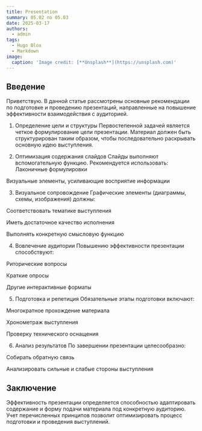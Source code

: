 ```yaml
---
title: Presentation
summary: 05.02 по 05.03
date: 2025-03-17
authors:
  - admin
tags:
  - Hugo Blox
  - Markdown
image:
  caption: 'Image credit: [**Unsplash**](https://unsplash.com)'
---
```


## Введение
Приветствую. В данной статье рассмотрены основные рекомендации по подготовке и проведению презентаций, направленные на повышение эффективности взаимодействия с аудиторией.

1. Определение цели и структуры
Первостепенной задачей является четкое формулирование цели презентации. Материал должен быть структурирован таким образом, чтобы последовательно раскрывать основную идею выступления.

2. Оптимизация содержания слайдов
Слайды выполняют вспомогательную функцию. Рекомендуется использовать:
Лаконичные формулировки

Визуальные элементы, усиливающие восприятие информации

3. Визуальное сопровождение
Графические элементы (диаграммы, схемы, изображения) должны:

Соответствовать тематике выступления

Иметь достаточное качество исполнения

Выполнять конкретную смысловую функцию

4. Вовлечение аудитории
Повышению эффективности презентации способствуют:

Риторические вопросы

Краткие опросы

Другие интерактивные форматы

5. Подготовка и репетиция
Обязательные этапы подготовки включают:

Многократное прохождение материала

Хронометраж выступления

Проверку технического оснащения

6. Анализ результатов
По завершении презентации целесообразно:

Собирать обратную связь

Анализировать сильные и слабые стороны выступления

## Заключение
Эффективность презентации определяется способностью адаптировать содержание и форму подачи материала под конкретную аудиторию. Учет перечисленных принципов позволит оптимизировать процесс подготовки и проведения выступлений.


